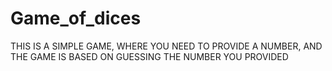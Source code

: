 # Game_of_dices
THIS IS A SIMPLE GAME, WHERE YOU NEED TO PROVIDE A NUMBER, AND THE GAME IS BASED ON GUESSING THE NUMBER YOU PROVIDED
